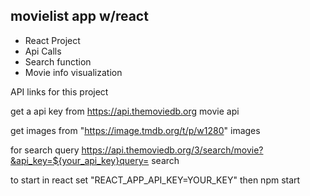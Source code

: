 ## movielist app w/react

- React Project
- Api Calls
- Search function
- Movie info visualization

API links for this project


get a api key from 
https://api.themoviedb.org
movie api 


get images from
"https://image.tmdb.org/t/p/w1280"
images


for search query
https://api.themoviedb.org/3/search/movie?&api_key=${your_api_key}query=
search


to start in react 
set "REACT_APP_API_KEY=YOUR_KEY"
then
npm start
